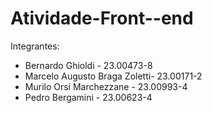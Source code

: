 # Atividade-Front--end

Integrantes:
- Bernardo Ghioldi - 23.00473-8
- Marcelo Augusto Braga Zoletti- 23.00171-2
- Murilo Orsi Marchezzane - 23.00993-4
- Pedro Bergamini - 23.00623-4



